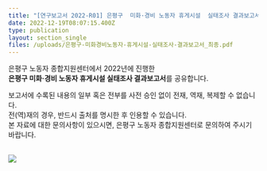 ```yaml
---
title: "[연구보고서 2022-R01] 은평구  미화·경비 노동자 휴게시설  실태조사 결과보고서"
date: 2022-12-19T08:07:15.400Z
type: publication
layout: section_single
files: /uploads/은평구-미화경비노동자-휴게시설-실태조사-결과보고서_최종.pdf
---
```

은평구 노동자 종합지원센터에서 2022년에 진행한 <br>
**은평구 미화·경비 노동자 휴게시설 실태조사 결과보고서**를 공유합니다.<br>

 보고서에 수록된 내용의 일부 혹은 전부를 사전 승인 없이 전재, 역재, 복제할 수 없습니다. <br>
전(역)재의 경우, 반드시 출처를 명시한 후 인용할 수 있습니다.<br>
본 자료에 대한 문의사항이 있으시면, 은평구 노동자 종합지원센터로 문의하여 주시기 바랍니다.<br><br>

![](/uploads/은평구-미화경비노동자-휴게시설-실태조사-결과보고서_최종_표지_1.jpg)